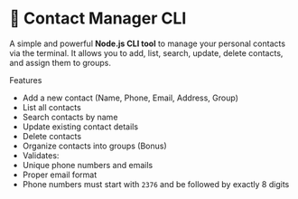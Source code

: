 # 📇 Contact Manager CLI

A simple and powerful **Node.js CLI tool** to manage your personal contacts via the terminal. It allows you to add, list, search, update, delete contacts, and assign them to groups.

 Features

- Add a new contact (Name, Phone, Email, Address, Group)
- List all contacts
- Search contacts by name
- Update existing contact details
- Delete contacts
- Organize contacts into groups (Bonus)
- Validates:
- Unique phone numbers and emails
- Proper email format
- Phone numbers must start with `2376` and be followed by exactly 8 digits